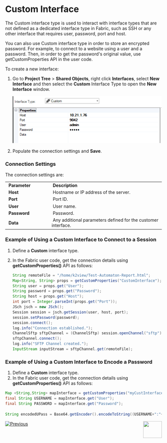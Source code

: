 # Custom Interface

The Custom interface type is used to interact with interface types that are not defined as a dedicated interface type in Fabric, such as SSH or any other interface that requires user, password, port and host.  

You can also use Custom interface type in order to store an encrypted password. For example, to connect to a website using a user and a password. Then, in order to get the password's original value, use getCustomProperties API in the user code.

To create a new interface:

1. Go to **Project Tree** > **Shared Objects**, right click **Interfaces**, select **New Interface** and then select the **Custom** Interface Type to open the **New Interface** window.

   ![image](images/custom_1.PNG)

2. Populate the connection settings and **Save**.

### Connection Settings

The connection settings are:

<table>
<tbody>
<tr>
<td width="200pxl">&nbsp;<strong>Parameter</strong></td>
<td width="700pxl">&nbsp;<strong>Description</strong></td>
</tr>
<tr>
<td>&nbsp;<strong>Host</strong></td>
<td>&nbsp;Hostname or IP address of the server.</td>
</tr>
<tr>
<td>&nbsp;<strong>Port</strong></td>
<td>&nbsp;Port ID.</td>
</tr>
<tr>
<td><strong>&nbsp;User</strong></td>
<td>&nbsp;User name.</td>
</tr>
<tr>
<td><strong>&nbsp;Password</strong></td>
<td>&nbsp;Password.</td>
</tr>
<tr>
<td><strong>&nbsp;Data</strong></td>
<td>&nbsp;Any additional parameters defined for the customer interface.</td>
</tr>
</tbody>
</table>


### Example of Using a Custom Interface to Connect to a Session

1. Define a **Custom** interface type.

2. In the Fabric user code, get the connection details using **getCustomProperties()** API as follows:

   ~~~java
   String remoteFile = "/home/k2view/Test-Automaton-Report.html";
   Map<String, String> props = getCustomProperties("CustomInterface");
   String user = props.get("User");
   String password = props.get("Password");
   String host = props.get("Host");
   int port = Integer.parseInt(props.get("Port"));
   JSch jsch = new JSch();
   Session session = jsch.getSession(user, host, port);
   session.setPassword(password);
   session.connect();
   log.info("Connection established.");
   ChannelSftp sftpChannel = (ChannelSftp) session.openChannel("sftp");
   sftpChannel.connect();
   log.info("SFTP Channel created.");
   InputStream inputStream = sftpChannel.get(remoteFile);
   ~~~
   

### Example of Using a Custom Interface to Encode a Password

1. Define a **Custom** interface type.
2. In the Fabric user code, get the connection details using **getCustomProperties()** API as follows:

~~~java
Map <String,String> mapInterface = getCustomProperties("myCustInterface");
final String USERNAME = mapInterface.get("User");
final String PASSWORD = mapInterface.get("Password");
		
String encodedUPass = Base64.getEncoder().encodeToString((USERNAME+":"+PASSWORD).getBytes(StandardCharsets.UTF_8.name()));
~~~



[![Previous](/articles/images/Previous.png)](06_local_file_sys.md)[<img align="right" width="60" height="54" src="/articles/images/Next.png">](08_SMTP_interface.md) 
